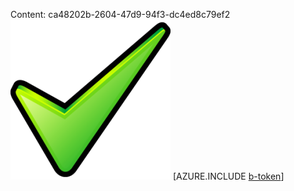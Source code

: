 Content: ca48202b-2604-47d9-94f3-dc4ed8c79ef2![image](2c150bd3-974f-4aff-b529-643ade6b6ab6.png)
[AZURE.INCLUDE [b-token](69a1aa47-7667-4c67-a43f-4936a165d74f.md)]
